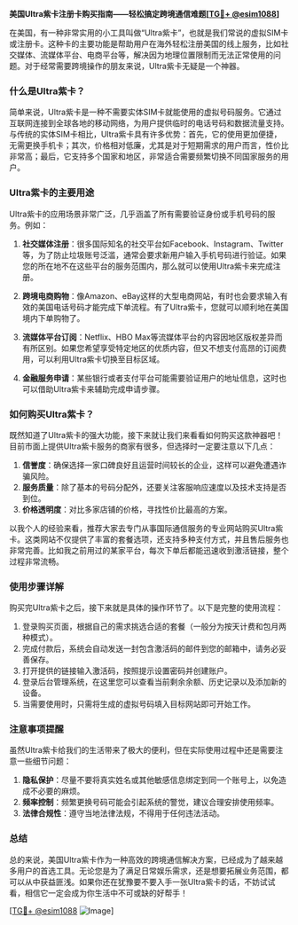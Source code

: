 **美国Ultra紫卡注册卡购买指南——轻松搞定跨境通信难题[[TG💪+ @esim1088](https://t.me/s/esim1088)]**

在美国，有一种非常实用的小工具叫做“Ultra紫卡”，也就是我们常说的虚拟SIM卡或注册卡。这种卡的主要功能是帮助用户在海外轻松注册美国的线上服务，比如社交媒体、流媒体平台、电商平台等，解决因为地理位置限制而无法正常使用的问题。对于经常需要跨境操作的朋友来说，Ultra紫卡无疑是一个神器。

### 什么是Ultra紫卡？

简单来说，Ultra紫卡是一种不需要实体SIM卡就能使用的虚拟号码服务。它通过互联网连接到全球各地的移动网络，为用户提供临时的电话号码和数据流量支持。与传统的实体SIM卡相比，Ultra紫卡具有许多优势：首先，它的使用更加便捷，无需更换手机卡；其次，价格相对低廉，尤其是对于短期需求的用户而言，性价比非常高；最后，它支持多个国家和地区，非常适合需要频繁切换不同国家服务的用户。

### Ultra紫卡的主要用途

Ultra紫卡的应用场景非常广泛，几乎涵盖了所有需要验证身份或手机号码的服务。例如：

1. **社交媒体注册**：很多国际知名的社交平台如Facebook、Instagram、Twitter等，为了防止垃圾账号泛滥，通常会要求新用户输入手机号码进行验证。如果您的所在地不在这些平台的服务范围内，那么就可以使用Ultra紫卡来完成注册。
   
2. **跨境电商购物**：像Amazon、eBay这样的大型电商网站，有时也会要求输入有效的美国电话号码才能完成下单流程。有了Ultra紫卡，您就可以顺利地在美国境内下单购物了。

3. **流媒体平台订阅**：Netflix、HBO Max等流媒体平台的内容因地区版权差异而有所区别。如果您希望享受特定地区的优质内容，但又不想支付高昂的订阅费用，可以利用Ultra紫卡切换至目标区域。

4. **金融服务申请**：某些银行或者支付平台可能需要验证用户的地址信息，这时也可以借助Ultra紫卡来辅助完成申请步骤。

### 如何购买Ultra紫卡？

既然知道了Ultra紫卡的强大功能，接下来就让我们来看看如何购买这款神器吧！目前市面上提供Ultra紫卡服务的商家有很多，但选择时一定要注意以下几点：

1. **信誉度**：确保选择一家口碑良好且运营时间较长的企业，这样可以避免遭遇诈骗风险。
2. **服务质量**：除了基本的号码分配外，还要关注客服响应速度以及技术支持是否到位。
3. **价格透明度**：对比多家店铺的价格，寻找性价比最高的方案。

以我个人的经验来看，推荐大家去专门从事国际通信服务的专业网站购买Ultra紫卡。这类网站不仅提供了丰富的套餐选项，还支持多种支付方式，并且售后服务也非常完善。比如我之前用过的某家平台，每次下单后都能迅速收到激活链接，整个过程非常流畅。

### 使用步骤详解

购买完Ultra紫卡之后，接下来就是具体的操作环节了。以下是完整的使用流程：

1. 登录购买页面，根据自己的需求挑选合适的套餐（一般分为按天计费和包月两种模式）。
2. 完成付款后，系统会自动发送一封包含激活码的邮件到您的邮箱中，请务必妥善保存。
3. 打开提供的链接输入激活码，按照提示设置密码并创建账户。
4. 登录后台管理系统，在这里您可以查看当前剩余余额、历史记录以及添加新的设备。
5. 当需要使用时，只需将生成的虚拟号码填入目标网站即可开始工作。

### 注意事项提醒

虽然Ultra紫卡给我们的生活带来了极大的便利，但在实际使用过程中还是需要注意一些细节问题：

1. **隐私保护**：尽量不要将真实姓名或其他敏感信息绑定到同一个账号上，以免造成不必要的麻烦。
2. **频率控制**：频繁更换号码可能会引起系统的警觉，建议合理安排使用频率。
3. **法律合规性**：遵守当地法律法规，不得用于任何违法活动。

### 总结

总的来说，美国Ultra紫卡作为一种高效的跨境通信解决方案，已经成为了越来越多用户的首选工具。无论您是为了满足日常娱乐需求，还是想要拓展业务范围，都可以从中获益匪浅。如果你还在犹豫要不要入手一张Ultra紫卡的话，不妨试试看，相信它一定会成为你生活中不可或缺的好帮手！

[[TG💪+ @esim1088](https://t.me/s/esim1088) ![Image](https://i.postimg.cc/4NQfJmqS/Snipaste-2025-05-13-00-14-12.png)]